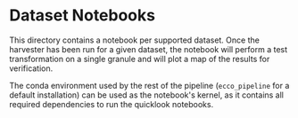 # Dataset Notebooks

This directory contains a notebook per supported dataset. Once the harvester has been run for a given dataset, the notebook will perform a test transformation on a single granule and will plot a map of the results for verification.

The conda environment used by the rest of the pipeline (`ecco_pipeline` for a default installation) can be used as the notebook's kernel, as it contains all required dependencies to run the quicklook notebooks. 